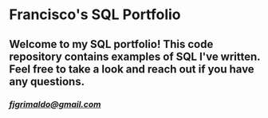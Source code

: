 # **Francisco's SQL Portfolio**
## **Welcome to my SQL portfolio! This code repository contains examples of SQL I've written. Feel free to take a look and reach out if you have any questions.**
### *fjgrimaldo@gmail.com*
